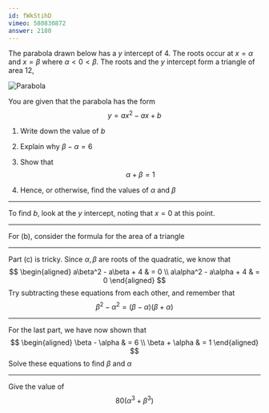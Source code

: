 ```yaml
---
id: fWkStihD
vimeo: 580830872
answer: 2180
---
```


The parabola drawn below has a $y$ intercept of $4$. The roots occur at $x = \alpha$ and $x = \beta$ where $\alpha < 0 < \beta$. The roots and the $y$ intercept form a triangle of area $12$,

![Parabola](/img/learn/quad-4.svg)

You are given that the parabola has the form
$$
y = ax^2 - ax + b
$$

 1. Write down the value of $b$

 1. Explain why $\beta - \alpha = 6$

 1. Show that
    $$
    \alpha + \beta = 1
    $$

 1. Hence, or otherwise, find the values of $\alpha$ and $\beta$

---

To find $b$, look at the $y$ intercept, noting that $x=0$ at this point.

---

For (b), consider the formula for the area of a triangle

---

Part (c) is tricky. Since $\alpha,\beta$ are roots of the quadratic, we know that
$$
\begin{aligned}
a\beta^2 - a\beta + 4 & = 0 \\
a\alpha^2 - a\alpha + 4 & = 0
\end{aligned}
$$
Try subtracting these equations from each other, and remember that
$$
\beta^2 - \alpha^2 = (\beta - \alpha)(\beta+\alpha)
$$

---

For the last part, we have now shown that
$$
\begin{aligned}
\beta - \alpha & = 6 \\
\beta + \alpha & = 1
\end{aligned}
$$
Solve these equations to find $\beta$ and $\alpha$

---

Give the value of
$$
80(\alpha^3 + \beta^3)
$$
